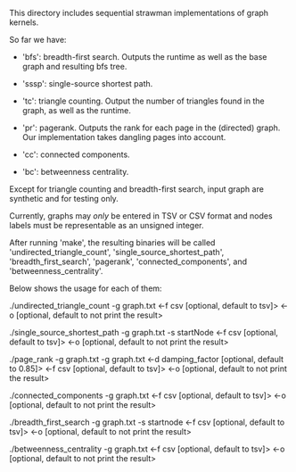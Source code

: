 

This directory includes sequential strawman implementations of graph kernels.

So far we have: 
* 'bfs': breadth-first search. Outputs the runtime as well as the base graph and resulting bfs tree.

* 'sssp': single-source shortest path. 

* 'tc': triangle counting. Output the number of triangles found in the graph, as well as the runtime.

* 'pr': pagerank. Outputs the rank for each page in the (directed) graph. Our implementation takes dangling pages into account.

* 'cc': connected components.

* 'bc': betweenness centrality.

Except for triangle counting and breadth-first search, input graph are synthetic and for testing only. 

Currently, graphs may *only* be entered in TSV or CSV format and nodes labels must be representable as an unsigned integer.

After running 'make', the resulting binaries will be called 'undirected_triangle_count', 'single_source_shortest_path', 'breadth_first_search', 'pagerank', 'connected_components', and 'betweenness_centrality'.

Below shows the usage for each of them:

./undirected_triangle_count -g graph.txt <-f csv [optional, default to tsv]>  <-o [optional, default to not print the result>

./single_source_shortest_path -g graph.txt -s startNode <-f csv [optional, default to tsv]>  <-o [optional, default to not print the result>

./page_rank -g graph.txt -g graph.txt <-d damping_factor [optional, default to 0.85]> <-f csv [optional, default to tsv]>  <-o [optional, default to not print the result>

./connected_components -g graph.txt <-f csv [optional, default to tsv]>  <-o [optional, default to not print the result>

./breadth_first_search -g graph.txt -s startnode <-f csv [optional, default to tsv]>  <-o [optional, default to not print the result>

./betweenness_centrality -g graph.txt <-f csv [optional, default to tsv]>  <-o [optional, default to not print the result>
